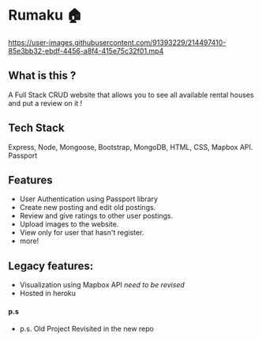 # Rumaku 🏠

https://user-images.githubusercontent.com/91393229/214497410-85e3bb32-ebdf-4456-a8f4-415e75c32f01.mp4


## What is this ? 
A Full Stack CRUD website that allows you to see all available rental houses and put a review on it !

## Tech Stack 
Express, Node, Mongoose, Bootstrap, MongoDB, HTML, CSS, Mapbox API.
Passport

## Features
- User Authentication using Passport library
- Create new posting and edit old postings.
- Review and give ratings to other user postings.
- Upload images to the website.
- View only for user that hasn't register.
- more! 

## Legacy features:
- Visualization using Mapbox API *need to be revised*
- Hosted in heroku

#### p.s
- p.s. Old Project Revisited in the new repo
